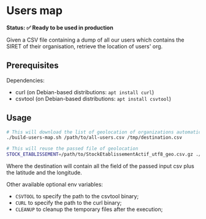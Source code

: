 # Users map


**Status: ✅ Ready to be used in production**

Given a CSV file containing a dump of all our users which contains the SIRET of their organisation, retrieve the location of users' org.

## Prerequisites

Dependencies:
 - curl (on Debian-based distributions: `apt install curl`)
 - csvtool (on Debian-based distributions: `apt install csvtool`)

## Usage

```bash
# This will download the list of geolocation of organizations automatically:
./build-users-map.sh /path/to/all-users.csv /tmp/destination.csv

# This will reuse the passed file of geolocation
STOCK_ETABLISSEMENT=/path/to/StockEtablissementActif_utf8_geo.csv.gz ./build-users-map.sh /path/to/all-users.csv /tmp/destination.csv
```

Where the destination will contain all the field of the passed input csv plus the latitude and the longitude.

Other available optional env variables:
- `CSVTOOL` to specify the path to the csvtool binary;
- `CURL` to specify the path to the curl binary;
- `CLEANUP` to cleanup the temporary files after the execution;

